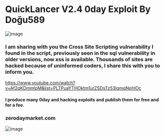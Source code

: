 # QuickLancer V2.4 0day Exploit By Doğu589


![image](https://github.com/user-attachments/assets/7adee8e5-e3ff-4f54-9f20-fef317027712)

### I am sharing with you the Cross Site Scripting vulnerability I found in the script, previously seen in the sql vulnerability in older versions, now xss is available. Thousands of sites are hacked because of uninformed coders, I share this with you to inform you.


https://www.youtube.com/watch?v=Af2qKDmmlpM&list=PLTPuaYTHOktm1urZSDsTz53IqmqNphIOc


#### I produce many 0day and hacking exploits and publish them for free and for a fee.

### zerodaymarket.com
![image](https://github.com/user-attachments/assets/3320f088-5fe1-4a17-915b-d11501ece766)
